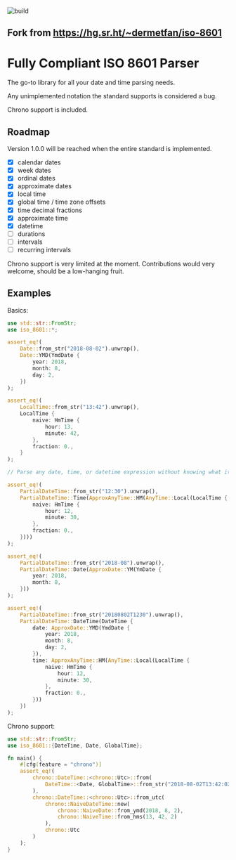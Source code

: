 ![build](https://github.com/AldanTanneo/iso-8601/workflows/Rust/badge.svg)

## Fork from https://hg.sr.ht/~dermetfan/iso-8601
# Fully Compliant ISO 8601 Parser

The go-to library for all your date and time parsing needs.

Any unimplemented notation the standard supports is considered a bug.

Chrono support is included.

## Roadmap

Version 1.0.0 will be reached when the entire standard is implemented.

- [x] calendar dates
- [x] week dates
- [x] ordinal dates
- [x] approximate dates
- [x] local time
- [x] global time / time zone offsets
- [x] time decimal fractions
- [x] approximate time
- [x] datetime
- [ ] durations
- [ ] intervals
- [ ] recurring intervals

Chrono support is very limited at the moment.
Contributions would very welcome, should be a low-hanging fruit.

## Examples

Basics:

```rust
use std::str::FromStr;
use iso_8601::*;

assert_eq!(
    Date::from_str("2018-08-02").unwrap(),
    Date::YMD(YmdDate {
        year: 2018,
        month: 8,
        day: 2,
    })
);

assert_eq!(
    LocalTime::from_str("13:42").unwrap(),
    LocalTime {
        naive: HmTime {
            hour: 13,
            minute: 42,
        },
        fraction: 0.,
    }
);

// Parse any date, time, or datetime expression without knowing what it is:

assert_eq!(
    PartialDateTime::from_str("12:30").unwrap(),
    PartialDateTime::Time(ApproxAnyTime::HM(AnyTime::Local(LocalTime {
        naive: HmTime {
            hour: 12,
            minute: 30,
        },
        fraction: 0.,
    })))
);

assert_eq!(
    PartialDateTime::from_str("2018-08").unwrap(),
    PartialDateTime::Date(ApproxDate::YM(YmDate {
        year: 2018,
        month: 8,
    }))
);

assert_eq!(
    PartialDateTime::from_str("20180802T1230").unwrap(),
    PartialDateTime::DateTime(DateTime {
        date: ApproxDate::YMD(YmdDate {
            year: 2018,
            month: 8,
            day: 2,
        }),
        time: ApproxAnyTime::HM(AnyTime::Local(LocalTime {
            naive: HmTime {
                hour: 12,
                minute: 30,
            },
            fraction: 0.,
        }))
    })
);
```

Chrono support:

```rust
use std::str::FromStr;
use iso_8601::{DateTime, Date, GlobalTime};

fn main() {
    #[cfg(feature = "chrono")]
    assert_eq!(
        chrono::DateTime::<chrono::Utc>::from(
            DateTime::<Date, GlobalTime>::from_str("2018-08-02T13:42:02Z").unwrap()
        ),
        chrono::DateTime::<chrono::Utc>::from_utc(
            chrono::NaiveDateTime::new(
                chrono::NaiveDate::from_ymd(2018, 8, 2),
                chrono::NaiveTime::from_hms(13, 42, 2)
            ),
            chrono::Utc
        )
    );
}
```
